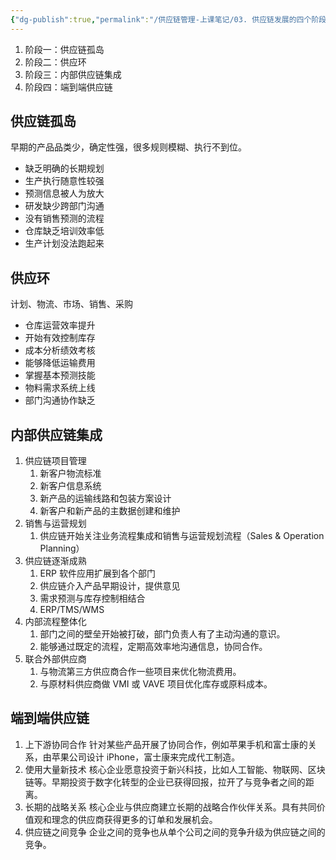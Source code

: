 ```yaml
---
{"dg-publish":true,"permalink":"/供应链管理-上课笔记/03. 供应链发展的四个阶段/","tags":["供应链"],"noteIcon":"3","created":"2023-10-04T01:00:13.667+08:00","updated":"2023-10-04T01:10:08.510+08:00"}
---
```


1. 阶段一：供应链孤岛
2. 阶段二：供应环
3. 阶段三：内部供应链集成
4. 阶段四：端到端供应链

## 供应链孤岛
早期的产品品类少，确定性强，很多规则模糊、执行不到位。
- 缺乏明确的长期规划
- 生产执行随意性较强
- 预测信息被人为放大
- 研发缺少跨部门沟通
- 没有销售预测的流程
- 仓库缺乏培训效率低
- 生产计划没法跑起来

## 供应环
计划、物流、市场、销售、采购
- 仓库运营效率提升
- 开始有效控制库存
- 成本分析绩效考核
- 能够降低运输费用
- 掌握基本预测技能
- 物料需求系统上线
- 部门沟通协作缺乏

## 内部供应链集成
1. 供应链项目管理
	1. 新客户物流标准
	2. 新客户信息系统
	3. 新产品的运输线路和包装方案设计
	4. 新客户和新产品的主数据创建和维护
2. 销售与运营规划
	1. 供应链开始关注业务流程集成和销售与运营规划流程（Sales & Operation Planning）
3. 供应链逐渐成熟
	1. ERP 软件应用扩展到各个部门
	2. 供应链介入产品早期设计，提供意见
	3. 需求预测与库存控制相结合
	4. ERP/TMS/WMS
4. 内部流程整体化
	1. 部门之间的壁垒开始被打破，部门负责人有了主动沟通的意识。
	2. 能够通过既定的流程，定期高效率地沟通信息，协同合作。
5. 联合外部供应商
	1. 与物流第三方供应商合作一些项目来优化物流费用。
	2. 与原材料供应商做 VMI 或 VAVE 项目优化库存或原料成本。

## 端到端供应链
1. 上下游协同合作
针对某些产品开展了协同合作，例如苹果手机和富士康的关系，由苹果公司设计 iPhone，富士康来完成代工制造。
2. 使用大量新技术
核心企业愿意投资于新兴科技，比如人工智能、物联网、区块链等。早期投资于数字化转型的企业已获得回报，拉开了与竞争者之间的距离。
3. 长期的战略关系
核心企业与供应商建立长期的战略合作伙伴关系。具有共同价值观和理念的供应商获得更多的订单和发展机会。
4. 供应链之间竞争
企业之间的竞争也从单个公司之间的竞争升级为供应链之间的竞争。
